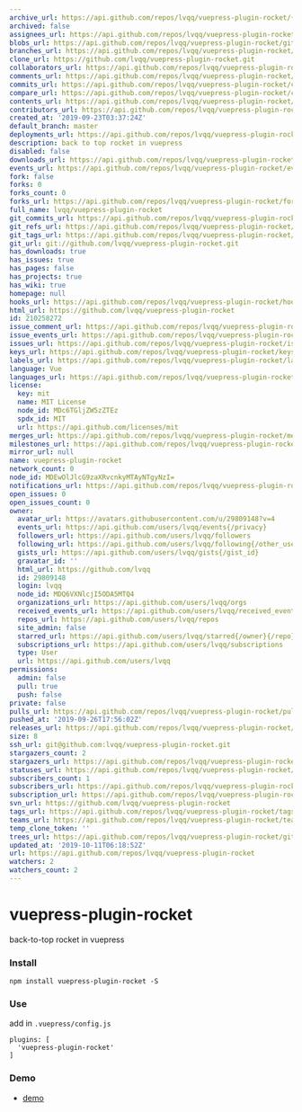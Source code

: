 ```yaml
---
archive_url: https://api.github.com/repos/lvqq/vuepress-plugin-rocket/{archive_format}{/ref}
archived: false
assignees_url: https://api.github.com/repos/lvqq/vuepress-plugin-rocket/assignees{/user}
blobs_url: https://api.github.com/repos/lvqq/vuepress-plugin-rocket/git/blobs{/sha}
branches_url: https://api.github.com/repos/lvqq/vuepress-plugin-rocket/branches{/branch}
clone_url: https://github.com/lvqq/vuepress-plugin-rocket.git
collaborators_url: https://api.github.com/repos/lvqq/vuepress-plugin-rocket/collaborators{/collaborator}
comments_url: https://api.github.com/repos/lvqq/vuepress-plugin-rocket/comments{/number}
commits_url: https://api.github.com/repos/lvqq/vuepress-plugin-rocket/commits{/sha}
compare_url: https://api.github.com/repos/lvqq/vuepress-plugin-rocket/compare/{base}...{head}
contents_url: https://api.github.com/repos/lvqq/vuepress-plugin-rocket/contents/{+path}
contributors_url: https://api.github.com/repos/lvqq/vuepress-plugin-rocket/contributors
created_at: '2019-09-23T03:37:24Z'
default_branch: master
deployments_url: https://api.github.com/repos/lvqq/vuepress-plugin-rocket/deployments
description: back to top rocket in vuepress
disabled: false
downloads_url: https://api.github.com/repos/lvqq/vuepress-plugin-rocket/downloads
events_url: https://api.github.com/repos/lvqq/vuepress-plugin-rocket/events
fork: false
forks: 0
forks_count: 0
forks_url: https://api.github.com/repos/lvqq/vuepress-plugin-rocket/forks
full_name: lvqq/vuepress-plugin-rocket
git_commits_url: https://api.github.com/repos/lvqq/vuepress-plugin-rocket/git/commits{/sha}
git_refs_url: https://api.github.com/repos/lvqq/vuepress-plugin-rocket/git/refs{/sha}
git_tags_url: https://api.github.com/repos/lvqq/vuepress-plugin-rocket/git/tags{/sha}
git_url: git://github.com/lvqq/vuepress-plugin-rocket.git
has_downloads: true
has_issues: true
has_pages: false
has_projects: true
has_wiki: true
homepage: null
hooks_url: https://api.github.com/repos/lvqq/vuepress-plugin-rocket/hooks
html_url: https://github.com/lvqq/vuepress-plugin-rocket
id: 210258272
issue_comment_url: https://api.github.com/repos/lvqq/vuepress-plugin-rocket/issues/comments{/number}
issue_events_url: https://api.github.com/repos/lvqq/vuepress-plugin-rocket/issues/events{/number}
issues_url: https://api.github.com/repos/lvqq/vuepress-plugin-rocket/issues{/number}
keys_url: https://api.github.com/repos/lvqq/vuepress-plugin-rocket/keys{/key_id}
labels_url: https://api.github.com/repos/lvqq/vuepress-plugin-rocket/labels{/name}
language: Vue
languages_url: https://api.github.com/repos/lvqq/vuepress-plugin-rocket/languages
license:
  key: mit
  name: MIT License
  node_id: MDc6TGljZW5zZTEz
  spdx_id: MIT
  url: https://api.github.com/licenses/mit
merges_url: https://api.github.com/repos/lvqq/vuepress-plugin-rocket/merges
milestones_url: https://api.github.com/repos/lvqq/vuepress-plugin-rocket/milestones{/number}
mirror_url: null
name: vuepress-plugin-rocket
network_count: 0
node_id: MDEwOlJlcG9zaXRvcnkyMTAyNTgyNzI=
notifications_url: https://api.github.com/repos/lvqq/vuepress-plugin-rocket/notifications{?since,all,participating}
open_issues: 0
open_issues_count: 0
owner:
  avatar_url: https://avatars.githubusercontent.com/u/29809148?v=4
  events_url: https://api.github.com/users/lvqq/events{/privacy}
  followers_url: https://api.github.com/users/lvqq/followers
  following_url: https://api.github.com/users/lvqq/following{/other_user}
  gists_url: https://api.github.com/users/lvqq/gists{/gist_id}
  gravatar_id: ''
  html_url: https://github.com/lvqq
  id: 29809148
  login: lvqq
  node_id: MDQ6VXNlcjI5ODA5MTQ4
  organizations_url: https://api.github.com/users/lvqq/orgs
  received_events_url: https://api.github.com/users/lvqq/received_events
  repos_url: https://api.github.com/users/lvqq/repos
  site_admin: false
  starred_url: https://api.github.com/users/lvqq/starred{/owner}{/repo}
  subscriptions_url: https://api.github.com/users/lvqq/subscriptions
  type: User
  url: https://api.github.com/users/lvqq
permissions:
  admin: false
  pull: true
  push: false
private: false
pulls_url: https://api.github.com/repos/lvqq/vuepress-plugin-rocket/pulls{/number}
pushed_at: '2019-09-26T17:56:02Z'
releases_url: https://api.github.com/repos/lvqq/vuepress-plugin-rocket/releases{/id}
size: 8
ssh_url: git@github.com:lvqq/vuepress-plugin-rocket.git
stargazers_count: 2
stargazers_url: https://api.github.com/repos/lvqq/vuepress-plugin-rocket/stargazers
statuses_url: https://api.github.com/repos/lvqq/vuepress-plugin-rocket/statuses/{sha}
subscribers_count: 1
subscribers_url: https://api.github.com/repos/lvqq/vuepress-plugin-rocket/subscribers
subscription_url: https://api.github.com/repos/lvqq/vuepress-plugin-rocket/subscription
svn_url: https://github.com/lvqq/vuepress-plugin-rocket
tags_url: https://api.github.com/repos/lvqq/vuepress-plugin-rocket/tags
teams_url: https://api.github.com/repos/lvqq/vuepress-plugin-rocket/teams
temp_clone_token: ''
trees_url: https://api.github.com/repos/lvqq/vuepress-plugin-rocket/git/trees{/sha}
updated_at: '2019-10-11T06:18:52Z'
url: https://api.github.com/repos/lvqq/vuepress-plugin-rocket
watchers: 2
watchers_count: 2
---
```


# vuepress-plugin-rocket
back-to-top rocket in vuepress
### Install
```
npm install vuepress-plugin-rocket -S
```

### Use
add in `.vuepress/config.js`
```
plugins: [
  'vuepress-plugin-rocket'
]
```

### Demo
- [demo](https://www.nicksonlvqq.cn)
